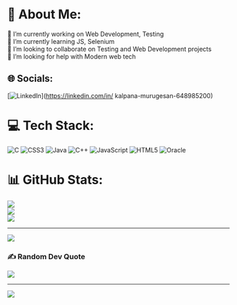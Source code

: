 # 💫 About Me:
🔭 I’m currently working on Web Development, Testing<br>🌱 I’m currently learning  JS, Selenium<br>👯 I’m looking to collaborate on Testing and Web Development projects<br>🤝 I’m looking for help with Modern web tech


## 🌐 Socials:
[![LinkedIn](https://img.shields.io/badge/LinkedIn-%230077B5.svg?logo=linkedin&logoColor=white)](https://linkedin.com/in/ kalpana-murugesan-648985200) 

# 💻 Tech Stack:
![C](https://img.shields.io/badge/c-%2300599C.svg?style=for-the-badge&logo=c&logoColor=white) ![CSS3](https://img.shields.io/badge/css3-%231572B6.svg?style=for-the-badge&logo=css3&logoColor=white) ![Java](https://img.shields.io/badge/java-%23ED8B00.svg?style=for-the-badge&logo=openjdk&logoColor=white) ![C++](https://img.shields.io/badge/c++-%2300599C.svg?style=for-the-badge&logo=c%2B%2B&logoColor=white) ![JavaScript](https://img.shields.io/badge/javascript-%23323330.svg?style=for-the-badge&logo=javascript&logoColor=%23F7DF1E) ![HTML5](https://img.shields.io/badge/html5-%23E34F26.svg?style=for-the-badge&logo=html5&logoColor=white) ![Oracle](https://img.shields.io/badge/Oracle-F80000?style=for-the-badge&logo=oracle&logoColor=white)
# 📊 GitHub Stats:
![](https://github-readme-stats.vercel.app/api?username=Kalpanamurugesan&theme=dark&hide_border=false&include_all_commits=false&count_private=false)<br/>
![](https://github-readme-streak-stats.herokuapp.com/?user=Kalpanamurugesan&theme=dark&hide_border=false)<br/>
![](https://github-readme-stats.vercel.app/api/top-langs/?username=Kalpanamurugesan&theme=dark&hide_border=false&include_all_commits=false&count_private=false&layout=compact)

---
[![](https://visitcount.itsvg.in/api?id=Kalpanamurugesan&icon=0&color=0)](https://visitcount.itsvg.in)
### ✍️ Random Dev Quote
![](https://quotes-github-readme.vercel.app/api?type=horizontal&theme=gruvbox)

---
[![](https://visitcount.itsvg.in/api?id=Karthi-07&icon=0&color=0)](https://visitcount.itsvg.in)

<!-- Proudly created with GPRM ( https://gprm.itsvg.in ) -->
